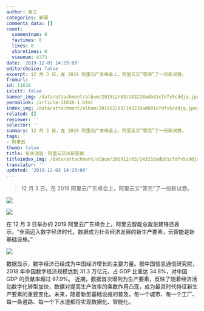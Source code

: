 ```yaml
---
author: 老王
categories: 新闻
comments_data: []
count:
  commentnum: 0
  favtimes: 0
  likes: 0
  sharetimes: 0
  viewnum: 4373
date: '2019-12-03 14:29:00'
editorchoice: false
excerpt: 12 月 3 日，在 2019 阿里云广东峰会上，阿里云又“答完”了一份新试卷。
fromurl: ''
id: 11638
islctt: false
banner_img: /data/attachment/album/201912/03/143218adb01cfdfv5cddjq.jpeg
permalink: /article-11638-1.html
index_img: /data/attachment/album/201912/03/143218adb01cfdfv5cddjq.jpeg
related: []
reviewer: ''
selector: ''
summary: 12 月 3 日，在 2019 阿里云广东峰会上，阿里云又“答完”了一份新试卷。
tags:
- 阿里云
thumb: false
title: 年末测验：阿里云交出新答案
titleindex_img: /data/attachment/album/201912/03/143218adb01cfdfv5cddjq.jpeg
translator: ''
updated: '2019-12-03 14:29:00'
---
```



> 
> 12 月 3 日，在 2019 阿里云广东峰会上，阿里云又“答完”了一份新试卷。
> 
> 
> 


![](/data/attachment/album/201912/03/143218adb01cfdfv5cddjq.jpeg)


![](/data/attachment/album/201912/03/142442lv95vxn498jrz9y9.jpg)


在 12 月 3 日举办的 2019 阿里云广东峰会上，阿里云智能总裁张建锋还表示，“全面迈入数字经济时代，数据成为社会经济发展的新生产要素，云智能是新基础设施。”


![](/data/attachment/album/201912/03/142726r7mqf8fi7nci8j8m.jpeg)


数据显示，数字经济已经成为中国经济增长的主要力量。据中国信息通信研究院，2018 年中国数字经济规模达到 31.3 万亿元，占 GDP 比重达 34.8%，对中国 GDP 的贡献率超过 67.9%。 近期，数据首次增列为生产要素，反映了随着经济活动数字化转型加快，数据对提高生产效率的乘数作用凸现，成为最具时代特征新生产要素的重要变化。未来，随着新型基础设施的普及，每一个城市、每一个工厂、每一条道路、每一个下水道都将实现数据化、智能化。